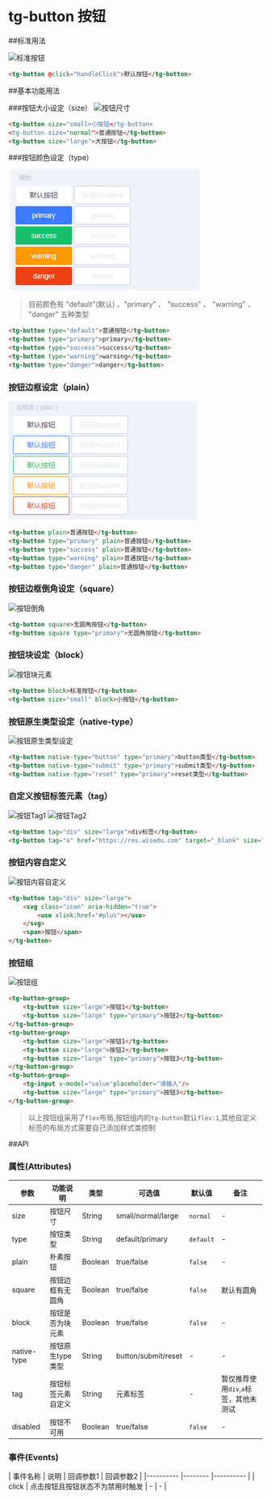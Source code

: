 # tg-button 按钮

##标准用法

![标准按钮](../static/button/button.png)

```html
<tg-button @click="handleClick">默认按钮</tg-button>
```

##基本功能用法

###按钮大小设定（size）
![按钮尺寸](../static/button/button_size.png)

```html
<tg-button size="small>小按钮</tg-button>
<tg-button size="normal">普通按钮</tg-button>
<tg-button size="large">大按钮</tg-button>
```
###按钮颜色设定（type）

![按钮颜色](../static/button/button_type.png)

>目前颜色有 "default"(默认) 、"primary" 、 "success" 、 "warning" 、 "danger" 五种类型

```html
<tg-button type="default">普通按钮</tg-button>
<tg-button type="primary">primary</tg-button>
<tg-button type="success">success</tg-button>
<tg-button type="warning">warning</tg-button>
<tg-button type="danger">danger</tg-button>
```
### 按钮边框设定（plain）

![按钮边框](../static/button/button_plain.png)
```html
<tg-button plain>普通按钮</tg-button>
<tg-button type="primary" plain>普通按钮</tg-button>
<tg-button type="success" plain>普通按钮</tg-button>
<tg-button type="warning" plain>普通按钮</tg-button>
<tg-button type="danger" plain>普通按钮</tg-button>
```
### 按钮边框倒角设定（square）

![按钮倒角](../static/button/button_square.png)
```html
<tg-button square>无圆角按钮</tg-button>
<tg-button square type="primary">无圆角按钮</tg-button>
```
### 按钮块设定（block）

![按钮块元素](../static/button/button_block.png)
```html
<tg-button block>标准按钮</tg-button>
<tg-button size="small" block>小按钮</tg-button>
```
### 按钮原生类型设定（native-type）

![按钮原生类型设定](../static/button/button_nativeType.png)
```html
<tg-button native-type="button" type="primary">button类型</tg-button>
<tg-button native-type="submit" type="primary">submit类型</tg-button>
<tg-button native-type="reset" type="primary">reset类型</tg-button>
```
### 自定义按钮标签元素（tag）

![按钮Tag1](../static/button/button_tag1.png)
![按钮Tag2](../static/button/button_tag2.png)
```html
<tg-button tag="div" size="large">div标签</tg-button>
<tg-button tag="a" href="https://res.wisedu.com" target="_blank" size="large">a标签</tg-button>
```
### 按钮内容自定义

![按钮内容自定义](../static/button/button_slot.png)
```html
<tg-button tag="div" size="large">
	<svg class="icon" aria-hidden="true">
		<use xlink:href="#plus"></use>
	</svg>
	<span>按钮</span>
</tg-button>
```
### 按钮组

![按钮组](../static/button/button_group.png)

```html
<tg-button-group>
	<tg-button size="large">按钮1</tg-button>
	<tg-button size="large" type="primary">按钮2</tg-button>
</tg-button-group>
<tg-button-group>
	<tg-button size="large">按钮1</tg-button>
	<tg-button size="large">按钮2</tg-button>
	<tg-button size="large" type="primary">按钮3</tg-button>
</tg-button-group>
<tg-button-group>
	<tg-input v-model="value"placeholder="请输入"/>
	<tg-button size="large" type="primary">按钮3</tg-button>
</tg-button-group>
```
>以上按钮组采用了`flex`布局,按钮组内的`tg-button`默认`flex:1`,其他自定义标签的布局方式需要自己添加样式类控制



##API

### 属性(Attributes)

| 参数 | 功能说明 | 类型 | 可选值 | 默认值 | 备注 |
|------|-------|---------|-------|--------|--------|
| size | 按钮尺寸 | String | small/normal/large | `normal` | - |
| type | 按钮类型 | String | default/primary | `default` | - |
| plain | 朴素按钮 | Boolean | true/false | `false` | - |
| square | 按钮边框有无圆角 | Boolean | true/false | `false` | 默认有圆角 |
| block | 按钮是否为块元素 | Boolean | true/false | `false` | - |
| native-type | 按钮原生type类型 | String | button/submit/reset | - | - |
| tag | 按钮标签元素自定义 | String | 元素标签 | - | 暂仅推荐使用`div`,`a`标签，其他未测试 |
| disabled | 按钮不可用 | Boolean | true/false | `false` | - |




### 事件(Events)
| 事件名称 | 说明 | 回调参数1 | 回调参数2 |
|---------- |-------- |---------- |
| click | 点击按钮且按钮状态不为禁用时触发 | - | - |

